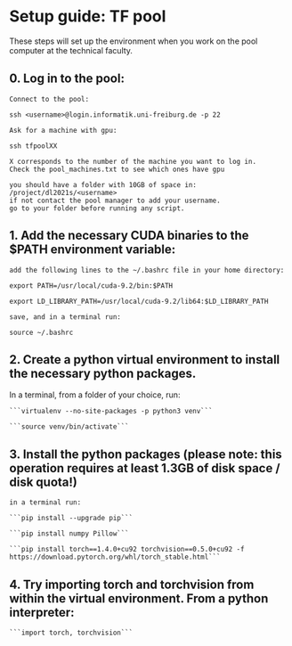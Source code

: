 # Setup guide: TF pool
These steps will set up the environment when you work on the pool computer at the technical faculty.
## 0. Log in to the pool:

    Connect to the pool:
    
    ssh <username>@login.informatik.uni-freiburg.de -p 22 
    
    Ask for a machine with gpu:
    
    ssh tfpoolXX
    
    X corresponds to the number of the machine you want to log in. 
    Check the pool_machines.txt to see which ones have gpu
    
    you should have a folder with 10GB of space in: /project/dl2021s/<username> 
    if not contact the pool manager to add your username.
    go to your folder before running any script.
    
## 1. Add the necessary CUDA binaries to the $PATH environment variable:

    add the following lines to the ~/.bashrc file in your home directory:

    export PATH=/usr/local/cuda-9.2/bin:$PATH

    export LD_LIBRARY_PATH=/usr/local/cuda-9.2/lib64:$LD_LIBRARY_PATH
    
    save, and in a terminal run:
    
    source ~/.bashrc

## 2. Create a python virtual environment to install the necessary python packages.
In a terminal, from a folder of your choice, run:

    ```virtualenv --no-site-packages -p python3 venv```
    
    ```source venv/bin/activate```

## 3. Install the python packages (please note: this operation requires at least 1.3GB of disk space / disk quota!)

    in a terminal run:
    
    ```pip install --upgrade pip```
    
    ```pip install numpy Pillow```
    
    ```pip install torch==1.4.0+cu92 torchvision==0.5.0+cu92 -f https://download.pytorch.org/whl/torch_stable.html```
    

## 4. Try importing torch and torchvision from within the virtual environment. From a python interpreter:

    ```import torch, torchvision```
    
